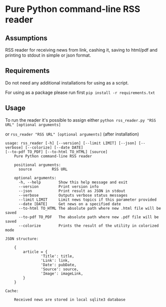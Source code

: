 # Pure Python command-line RSS reader

## Assumptions
RSS reader for receiving news from link, cashing it, saving to html/pdf and printing to stdout in simple or json format.

## Requirements

Do not need any additional installations for using as a script.

For using as a package please run first `pip install -r requirements.txt`

## Usage

To run the reader it's possible to assign either
`python rss_reader.py "RSS URL" [optional arguments]`

or  `rss_reader "RSS URL" [optional arguments]` (after installation)

```
usage: rss_reader [-h] [--version] [--limit LIMIT] [--json] [--verbose] [--colorize] [--date DATE] 
[--to-pdf TO_PDF] [--to-html TO_HTML] [source]
    Pure Python command-line RSS reader

    positional arguments:
      source         RSS URL

    optional arguments:
      -h, --help        Show this help message and exit
      --version         Print version info
      --json            Print result as JSON in stdout
      --verbose         Outputs verbose status messages
      --limit LIMIT     Limit news topics if this parameter provided
      --date [DATE]     Get news on a specified date
      --to-html TO_HTML The absolute path where new .html file will be saved
      --to-pdf TO_PDF   The absolute path where new .pdf file will be saved
      --colorize        Prints the result of the utility in colorized mode

JSON structure:

    {
        article = {
                'Title': title,
                'Link': link,
                'Date': pubDate,
                'Source': source,
                'Image': imageLink,
        }
    }

Cache:

    Received news are stored in local sqlite3 database